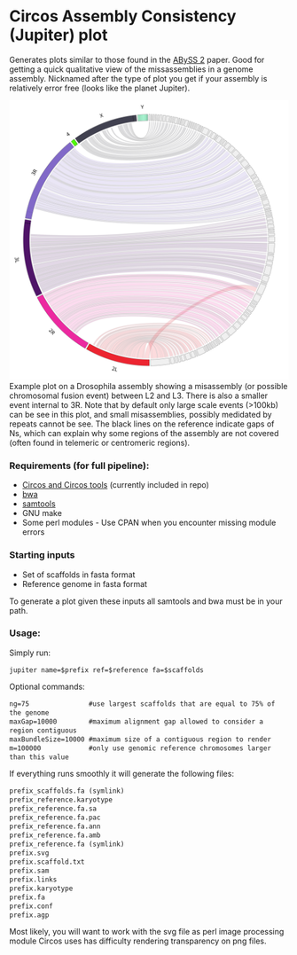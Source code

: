 Circos Assembly Consistency (Jupiter) plot
======================
Generates plots similar to those found in the [ABySS 2](http://genome.cshlp.org/content/27/5/768) paper. Good for getting a quick qualitative view of the missassemblies in a genome assembly.
Nicknamed after the type of plot you get if your assembly is relatively error free (looks like the planet Jupiter).

<img src="./dm.svg">
Example plot on a Drosophila assembly showing a misassembly (or possible chromosomal fusion event) between L2 and L3. There is also a smaller event internal to 3R. Note that by default only large scale events (>100kb) can be see in this plot, and small misassemblies, possibly medidated by repeats cannot be see. The black lines on the reference indicate gaps of Ns, which can explain why some regions of the assembly are not covered (often found in telemeric or centromeric regions).

### Requirements (for full pipeline):
* [Circos and Circos tools](http:__circos.ca_software_download_) (currently included in repo)
* [bwa](https:__github.com_lh3_bwa)
* [samtools](https:__github.com_samtools_samtools)
* GNU make
* Some perl modules - Use CPAN when you encounter missing module errors

### Starting inputs

* Set of scaffolds in fasta format
* Reference genome in fasta format

To generate a plot given these inputs all samtools and bwa must be in your path.

### Usage:

Simply run:
```{bash}
jupiter name=$prefix ref=$reference fa=$scaffolds
```

Optional commands:
```
ng=75               #use largest scaffolds that are equal to 75% of the genome 
maxGap=10000        #maximum alignment gap allowed to consider a region contiguous
maxBundleSize=10000 #maximum size of a contiguous region to render
m=100000            #only use genomic reference chromosomes larger than this value
```

If everything runs smoothly it will generate the following files:
```
prefix_scaffolds.fa (symlink)
prefix_reference.karyotype
prefix_reference.fa.sa
prefix_reference.fa.pac
prefix_reference.fa.ann
prefix_reference.fa.amb
prefix_reference.fa (symlink)
prefix.svg
prefix.scaffold.txt
prefix.sam
prefix.links
prefix.karyotype
prefix.fa
prefix.conf
prefix.agp
```

Most likely, you will want to work with the svg file as perl image processing module Circos uses has difficulty rendering transparency on png files.

